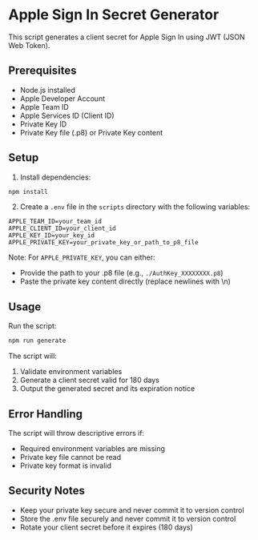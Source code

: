 # Apple Sign In Secret Generator

This script generates a client secret for Apple Sign In using JWT (JSON Web Token).

## Prerequisites

- Node.js installed
- Apple Developer Account
- Apple Team ID
- Apple Services ID (Client ID)
- Private Key ID
- Private Key file (.p8) or Private Key content

## Setup

1. Install dependencies:
```bash
npm install
```

2. Create a `.env` file in the `scripts` directory with the following variables:

```env
APPLE_TEAM_ID=your_team_id
APPLE_CLIENT_ID=your_client_id
APPLE_KEY_ID=your_key_id
APPLE_PRIVATE_KEY=your_private_key_or_path_to_p8_file
```

Note: For `APPLE_PRIVATE_KEY`, you can either:
- Provide the path to your .p8 file (e.g., `./AuthKey_XXXXXXXX.p8`)
- Paste the private key content directly (replace newlines with \n)

## Usage

Run the script:
```bash
npm run generate
```

The script will:
1. Validate environment variables
2. Generate a client secret valid for 180 days
3. Output the generated secret and its expiration notice

## Error Handling

The script will throw descriptive errors if:
- Required environment variables are missing
- Private key file cannot be read
- Private key format is invalid

## Security Notes

- Keep your private key secure and never commit it to version control
- Store the .env file securely and never commit it to version control
- Rotate your client secret before it expires (180 days) 